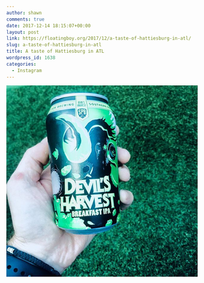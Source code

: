 ```yaml
---
author: shawn
comments: true
date: 2017-12-14 18:15:07+00:00
layout: post
link: https://floatingboy.org/2017/12/a-taste-of-hattiesburg-in-atl/
slug: a-taste-of-hattiesburg-in-atl
title: A taste of Hattiesburg in ATL
wordpress_id: 1638
categories:
  - Instagram
---
```


[![A taste of Hattiesburg in ATL](/assets/media/2017/12/22427311_318585371882503_6982505990134431744_n.jpg)](/assets/media/2017/12/22427311_318585371882503_6982505990134431744_n.jpg)
